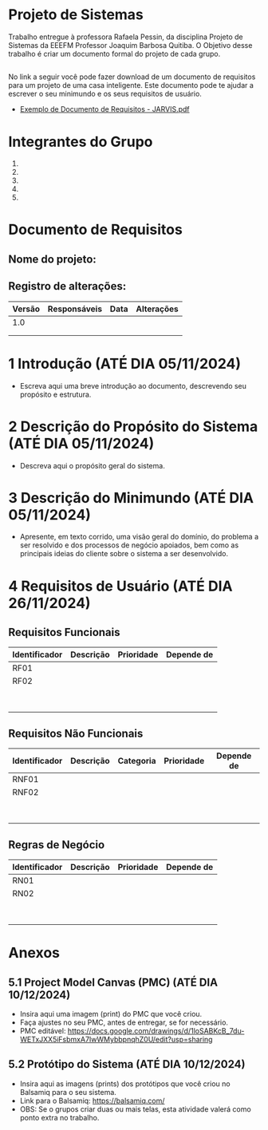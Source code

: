 # Projeto de Sistemas
Trabalho entregue à professora Rafaela Pessin, da disciplina Projeto de Sistemas da EEEFM Professor Joaquim Barbosa Quitiba. O Objetivo desse trabalho é criar um documento formal do projeto de cada grupo.

## 
No link a seguir você pode fazer download de um documento de requisitos para um projeto de uma casa inteligente. Este documento pode te ajudar a escrever o seu minimundo e os seus requisitos de usuário.
* [Exemplo de Documento de Requisitos - JARVIS.pdf](https://github.com/user-attachments/files/17388495/Exemplo.de.Documento.de.Requisitos.-.JARVIS.pdf)

# Integrantes do Grupo
1) 
2) 
3) 
4) 
5) 

# Documento de Requisitos

## Nome do projeto: 

## Registro de alterações:

|Versão|Responsáveis|Data|Alterações|
|------|------------|----|----------|
|  1.0 |            |    |          |
|      |            |    |          |
|      |            |    |          |

# 1 Introdução (ATÉ DIA 05/11/2024)

* Escreva aqui uma breve introdução ao documento, descrevendo seu propósito e estrutura.

# 2 Descrição do Propósito do Sistema (ATÉ DIA 05/11/2024)

* Descreva aqui o propósito geral do sistema.
 
# 3 Descrição do Minimundo (ATÉ DIA 05/11/2024)

* Apresente, em texto corrido, uma visão geral do domínio, do problema a ser resolvido e dos processos de negócio apoiados, bem como as principais ideias do cliente sobre o sistema a ser desenvolvido.

# 4 Requisitos de Usuário (ATÉ DIA 26/11/2024)

## Requisitos Funcionais

|Identificador|Descrição|Prioridade|Depende de|
|-------------|---------|----------|----------|
|    RF01     |         |          |          |
|    RF02     |         |          |          |
|             |         |          |          |
|             |         |          |          |
|             |         |          |          |
|             |         |          |          |
|             |         |          |          |
|             |         |          |          |
|             |         |          |          |
|             |         |          |          |

## Requisitos Não Funcionais

|Identificador|Descrição|Categoria|Prioridade|Depende de|
|-------------|---------|---------|----------|----------|
|    RNF01    |         |         |          |          |
|    RNF02    |         |         |          |          |
|             |         |         |          |          |
|             |         |         |          |          |
|             |         |         |          |          |
|             |         |         |          |          |
|             |         |         |          |          |
|             |         |         |          |          |
|             |         |         |          |          |
|             |         |         |          |          |

## Regras de Negócio

|Identificador|Descrição|Prioridade|Depende de|
|-------------|---------|----------|----------|
|    RN01     |         |          |          |
|    RN02     |         |          |          |
|             |         |          |          |
|             |         |          |          |
|             |         |          |          |
|             |         |          |          |
|             |         |          |          |
|             |         |          |          |
|             |         |          |          |
|             |         |          |          |

# Anexos

## 5.1 Project Model Canvas (PMC) (ATÉ DIA 10/12/2024)
* Insira aqui uma imagem (print) do PMC que você criou.
* Faça ajustes no seu PMC, antes de entregar, se for necessário.
* PMC editável: https://docs.google.com/drawings/d/1loSABKcB_7du-WETxJXX5iFsbmxA7IwWMybbpnqhZ0U/edit?usp=sharing

## 5.2 Protótipo do Sistema (ATÉ DIA 10/12/2024)
* Insira aqui as imagens (prints) dos protótipos que você criou no Balsamiq para o seu sistema.
* Link para o Balsamiq: https://balsamiq.com/
* OBS: Se o grupos criar duas ou mais telas, esta atividade valerá como ponto extra no trabalho.

